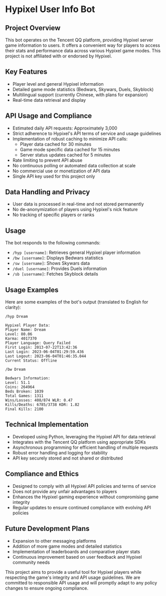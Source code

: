 # Hypixel User Info Bot

## Project Overview

This bot operates on the Tencent QQ platform, providing Hypixel server game information to users. It offers a convenient way for players to access their stats and performance data across various Hypixel game modes. This project is not affiliated with or endorsed by Hypixel.

## Key Features

- Player level and general Hypixel information
- Detailed game mode statistics (Bedwars, Skywars, Duels, Skyblock)
- Multilingual support (currently Chinese, with plans for expansion)
- Real-time data retrieval and display

## API Usage and Compliance

- Estimated daily API requests: Approximately 3,000
- Strict adherence to Hypixel's API terms of service and usage guidelines
- Implementation of robust caching to minimize API calls:
  - Player data cached for 30 minutes
  - Game mode specific data cached for 15 minutes
  - Server status updates cached for 5 minutes
- Rate limiting to prevent API abuse
- No continuous polling or automated data collection at scale
- No commercial use or monetization of API data
- Single API key used for this project only

## Data Handling and Privacy

- User data is processed in real-time and not stored permanently
- No de-anonymization of players using Hypixel's nick feature
- No tracking of specific players or ranks

## Usage

The bot responds to the following commands:

- `/hyp [username]`: Retrieves general Hypixel player information
- `/bw [username]`: Displays Bedwars statistics
- `/sw [username]`: Shows Skywars data
- `/duel [username]`: Provides Duels information
- `/sb [username]`: Fetches Skyblock details

## Usage Examples

Here are some examples of the bot's output (translated to English for clarity):

```
/hyp Dream

Hypixel Player Data:
Player Name: Dream
Level: 80.06
Karma: 4017370
Player Language: Query Failed
First Login: 2013-07-22T13:42:36
Last Login: 2023-06-04T01:29:59.436
Last Logout: 2023-06-04T01:46:35.044
Current Status: Offline

/bw Dream

Bedwars Information:
Level: 51.1
Coins: 264964
Beds Broken: 1039
Total Games: 1311
Wins/Losses: 408/874 WLR: 0.47
Kills/Deaths: 6785/3738 KDR: 1.82
Final Kills: 2100
```

## Technical Implementation

- Developed using Python, leveraging the Hypixel API for data retrieval
- Integrates with the Tencent QQ platform using appropriate SDKs
- Asynchronous programming for efficient handling of multiple requests
- Robust error handling and logging for stability
- API key securely stored and not shared or distributed

## Compliance and Ethics

- Designed to comply with all Hypixel API policies and terms of service
- Does not provide any unfair advantages to players
- Enhances the Hypixel gaming experience without compromising game integrity
- Regular updates to ensure continued compliance with evolving API policies

## Future Development Plans

- Expansion to other messaging platforms
- Addition of more game modes and detailed statistics
- Implementation of leaderboards and comparative player stats
- Continuous improvement based on user feedback and Hypixel community needs

This project aims to provide a useful tool for Hypixel players while respecting the game's integrity and API usage guidelines. We are committed to responsible API usage and will promptly adapt to any policy changes to ensure ongoing compliance.
